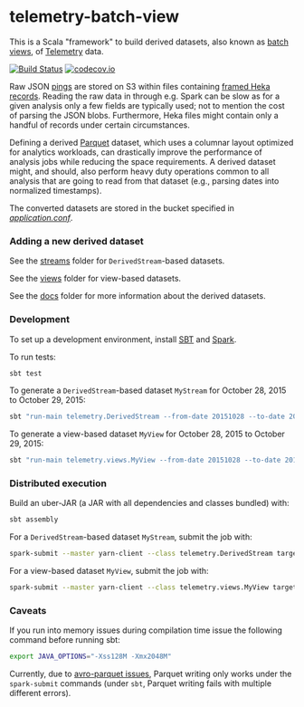 # telemetry-batch-view

This is a Scala "framework" to build derived datasets, also known as [batch views](http://robertovitillo.com/2016/01/06/batch-views/), of [Telemetry](https://wiki.mozilla.org/Telemetry) data.

[![Build Status](https://travis-ci.org/mozilla/telemetry-batch-view.svg?branch=master)](https://travis-ci.org/mozilla/telemetry-batch-view)
[![codecov.io](https://codecov.io/github/mozilla/telemetry-batch-view/coverage.svg?branch=master)](https://codecov.io/github/mozilla/telemetry-batch-view?branch=master)

Raw JSON [pings](https://ci.mozilla.org/job/mozilla-central-docs/Tree_Documentation/toolkit/components/telemetry/telemetry/pings.html) are stored on S3 within files containing [framed Heka records](https://hekad.readthedocs.org/en/latest/message/index.html#stream-framing). Reading the raw data in through e.g. Spark can be slow as for a given analysis only a few fields are typically used; not to mention the cost of parsing the JSON blobs. Furthermore, Heka files might contain only a handful of records under certain circumstances.

Defining a derived [Parquet](https://parquet.apache.org/) dataset, which uses a columnar layout optimized for analytics workloads, can drastically improve the performance of analysis jobs while reducing the space requirements. A derived dataset might, and should, also perform heavy duty operations common to all analysis that are going to read from that dataset (e.g., parsing dates into normalized timestamps).

The converted datasets are stored in the bucket specified in [*application.conf*](https://github.com/vitillo/aws-lambda-parquet/blob/master/src/main/resources/application.conf#L2).

### Adding a new derived dataset

See the [streams](https://github.com/mozilla/telemetry-batch-view/tree/master/src/main/scala/streams) folder for `DerivedStream`-based datasets.

See the [views](https://github.com/mozilla/telemetry-batch-view/tree/master/src/main/scala/views) folder for view-based datasets.

See the [docs](https://github.com/mozilla/telemetry-batch-view/tree/master/docs) folder for more information about the derived datasets.

### Development

To set up a development environment, install [SBT](http://www.scala-sbt.org/) and [Spark](http://spark.apache.org/).

To run tests:
```bash
sbt test
```

To generate a `DerivedStream`-based dataset `MyStream` for October 28, 2015 to October 29, 2015:
```bash
sbt "run-main telemetry.DerivedStream --from-date 20151028 --to-date 20151029 MyStream"
```

To generate a view-based dataset `MyView` for October 28, 2015 to October 29, 2015:
```bash
sbt "run-main telemetry.views.MyView --from-date 20151028 --to-date 20151029"
```

### Distributed execution
Build an uber-JAR (a JAR with all dependencies and classes bundled) with:
```bash
sbt assembly
```

For a `DerivedStream`-based dataset `MyStream`, submit the job with:
```bash
spark-submit --master yarn-client --class telemetry.DerivedStream target/scala-2.10/telemetry-batch-view-*.jar --from-date 20151028 --to-date 20151029 MyStream
```

For a view-based dataset `MyView`, submit the job with:
```bash
spark-submit --master yarn-client --class telemetry.views.MyView target/scala-2.10/telemetry-batch-view-*.jar --from-date 20151028 --to-date 20151029
```

### Caveats
If you run into memory issues during compilation time issue the following command before running sbt:
```bash
export JAVA_OPTIONS="-Xss128M -Xmx2048M" 
```

Currently, due to [avro-parquet issues](https://issues.apache.org/jira/browse/HIVE-12828), Parquet writing only works under the `spark-submit` commands (under `sbt`, Parquet writing fails with multiple different errors).
